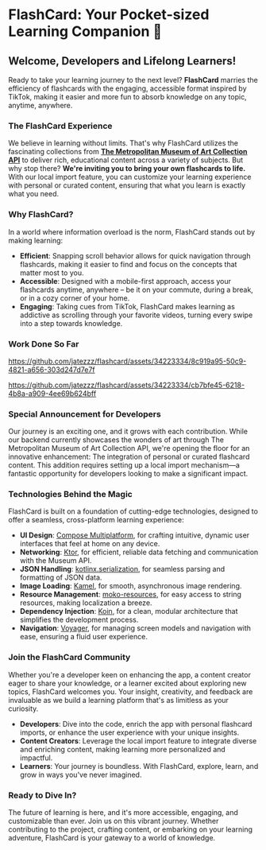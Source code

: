 FlashCard: Your Pocket-sized Learning Companion 🚀
==================================================

Welcome, Developers and Lifelong Learners!
------------------------------------------

Ready to take your learning journey to the next level? **FlashCard** marries the efficiency of
flashcards with the engaging, accessible format inspired by TikTok, making it easier and more fun to
absorb knowledge on any topic, anytime, anywhere.

### The FlashCard Experience

We believe in learning without limits. That's why FlashCard utilizes the fascinating collections
from **[The Metropolitan Museum of Art Collection API](https://metmuseum.github.io/)** to deliver
rich, educational content across a variety of subjects. But why stop there? **We're inviting you to
bring your own flashcards to life.** With our local import feature, you can customize your learning
experience with personal or curated content, ensuring that what you learn is exactly what you need.

### Why FlashCard?

In a world where information overload is the norm, FlashCard stands out by making learning:

* **Efficient**: Snapping scroll behavior allows for quick navigation through flashcards, making it
  easier to find and focus on the concepts that matter most to you.
* **Accessible**: Designed with a mobile-first approach, access your flashcards anytime, anywhere –
  be it on your commute, during a break, or in a cozy corner of your home.
* **Engaging**: Taking cues from TikTok, FlashCard makes learning as addictive as scrolling through
  your favorite videos, turning every swipe into a step towards knowledge.

### Work Done So Far

https://github.com/jatezzz/flashcard/assets/34223334/8c919a95-50c9-4821-a656-303d247d7e7f

https://github.com/jatezzz/flashcard/assets/34223334/cb7bfe45-6218-4b8a-a909-4ee69b624bff


### Special Announcement for Developers

Our journey is an exciting one, and it grows with each contribution. While our backend currently
showcases the wonders of art through The Metropolitan Museum of Art Collection API, we're opening
the floor for an innovative enhancement: The integration of personal or curated flashcard content.
This addition requires setting up a local import mechanism—a fantastic opportunity for
developers looking to make a significant impact.

### Technologies Behind the Magic

FlashCard is built on a foundation of cutting-edge technologies, designed to offer a seamless,
cross-platform learning experience:

* **UI Design**: [Compose Multiplatform](https://jb.gg/compose), for crafting intuitive, dynamic
  user interfaces that feel at home on any device.
* **Networking**: [Ktor](https://ktor.io/), for efficient, reliable data fetching and communication
  with the Museum API.
* **JSON Handling**: [kotlinx.serialization](https://github.com/Kotlin/kotlinx.serialization), for
  seamless parsing and formatting of JSON data.
* **Image Loading**: [Kamel](https://github.com/Kamel-Media/Kamel), for smooth, asynchronous image
  rendering.
* **Resource Management**: [moko-resources](https://github.com/icerockdev/moko-resources), for easy
  access to string resources, making localization a breeze.
* **Dependency Injection**: [Koin](https://github.com/InsertKoinIO/koin), for a clean, modular
  architecture that simplifies the development process.
* **Navigation**: [Voyager](https://github.com/adrielcafe/voyager), for managing screen models and
  navigation with ease, ensuring a fluid user experience.

### Join the FlashCard Community

Whether you're a developer keen on enhancing the app, a content creator eager to share your
knowledge, or a learner excited about exploring new topics, FlashCard welcomes you. Your insight,
creativity, and feedback are invaluable as we build a learning platform that's as limitless as your
curiosity.

* **Developers**: Dive into the code, enrich the app with personal flashcard imports, or enhance the
  user experience with your unique insights.
* **Content Creators**: Leverage the local import feature to integrate diverse and enriching
  content, making learning more personalized and impactful.
* **Learners**: Your journey is boundless. With FlashCard, explore, learn, and grow in ways you've
  never imagined.

### Ready to Dive In?

The future of learning is here, and it's more accessible, engaging, and customizable than ever. Join
us on this vibrant journey. Whether contributing to the project, crafting content, or embarking on
your learning adventure, FlashCard is your gateway to a world of knowledge.
